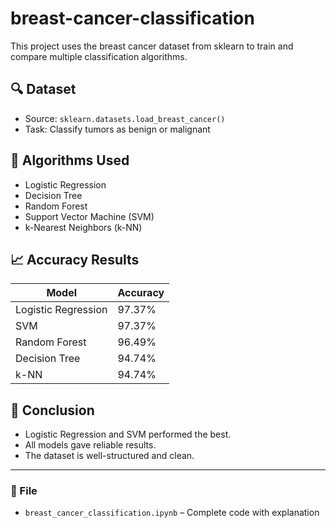 # breast-cancer-classification
This project uses the breast cancer dataset from sklearn to train and compare multiple classification algorithms.

## 🔍 Dataset
- Source: `sklearn.datasets.load_breast_cancer()`
- Task: Classify tumors as benign or malignant

## 🧪 Algorithms Used
- Logistic Regression
- Decision Tree
- Random Forest
- Support Vector Machine (SVM)
- k-Nearest Neighbors (k-NN)

## 📈 Accuracy Results
| Model                | Accuracy |
|---------------------|----------|
| Logistic Regression | 97.37%   |
| SVM                 | 97.37%   |
| Random Forest       | 96.49%   |
| Decision Tree       | 94.74%   |
| k-NN                | 94.74%   |

## 📌 Conclusion
- Logistic Regression and SVM performed the best.
- All models gave reliable results.
- The dataset is well-structured and clean.

---

### 📁 File
- `breast_cancer_classification.ipynb` – Complete code with explanation
